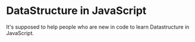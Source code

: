 # DataStructure in JavaScript
 It's supposed to help people who are new in code to learn Datastructure in JavaScript. 
